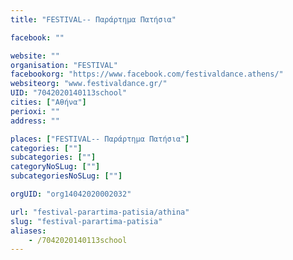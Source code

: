 ```yaml
---
title: "FESTIVAL-- Παράρτημα Πατήσια"

facebook: ""

website: ""
organisation: "FESTIVAL"
facebookorg: "https://www.facebook.com/festivaldance.athens/"
websiteorg: "www.festivaldance.gr/"
UID: "7042020140113school"
cities: ["Αθήνα"]
perioxi: ""
address: ""

places: ["FESTIVAL-- Παράρτημα Πατήσια"]
categories: [""]
subcategories: [""]
categoryNoSLug: [""]
subcategoriesNoSLug: [""]

orgUID: "org14042020002032"

url: "festival-parartima-patisia/athina"
slug: "festival-parartima-patisia"
aliases:
    - /7042020140113school
---
```





